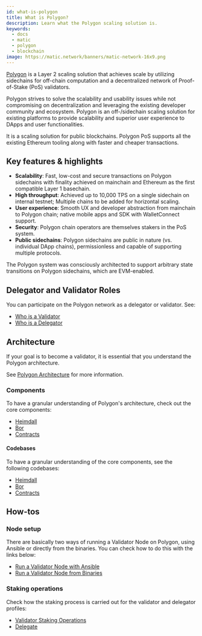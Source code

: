 ```yaml
---
id: what-is-polygon
title: What is Polygon?
description: Learn what the Polygon scaling solution is.
keywords:
  - docs
  - matic
  - polygon
  - blockchain
image: https://matic.network/banners/matic-network-16x9.png 
---
```


[Polygon](https://polygon.technology/) is a Layer 2 scaling solution that achieves scale by utilizing sidechains for off-chain computation and a decentralized network of Proof-of-Stake (PoS) validators.

Polygon strives to solve the scalability and usability issues while not compromising on decentralization and leveraging the existing developer community and ecosystem. Polygon is an ​off-/sidechain scaling solution for existing platforms to provide scalability and superior user experience to DApps and user functionalities.

It is a scaling solution for public blockchains. Polygon PoS supports all the existing Ethereum tooling along with faster and cheaper transactions.

## Key features & highlights

- **Scalability**: Fast, low-cost and secure transactions on Polygon sidechains with finality achieved on mainchain and Ethereum as the first compatible Layer 1 basechain.
- **High throughput**: Achieved up to 10,000 TPS on a single sidechain on internal testnet; Multiple chains to be added for horizontal scaling.
- **User experience**: Smooth UX and developer abstraction from mainchain to Polygon chain; native mobile apps and SDK with WalletConnect support.
- **Security**: Polygon chain operators are themselves stakers in the PoS system.
- **Public sidechains**: Polygon sidechains are public in nature (vs. individual DApp chains), permissionless and capable of supporting multiple protocols.

The Polygon system was consciously architected to support arbitrary state transitions on Polygon sidechains, which are EVM-enabled.

## Delegator and Validator Roles

You can participate on the Polygon network as a delegator or validator. See:

* [Who is a Validator](/docs/validate/polygon-basics/who-is-validator)
* [Who is a Delegator](/docs/validate/polygon-basics/who-is-delegator)

## Architecture

If your goal is to become a validator, it is essential that you understand the Polygon architecture.

See [Polygon Architecture](/docs/validate/validator/architecture) for more information.

### Components

To have a granular understanding of Polygon's architecture, check out the core components:

* [Heimdall](/docs/contribute/heimdall/overview)
* [Bor](/docs/contribute/bor/overview)
* [Contracts](/docs/contribute/contracts/stakingmanager)

#### Codebases

To have a granular understanding of the core components, see the following codebases:

* [Heimdall](https://github.com/maticnetwork/heimdall)
* [Bor](https://github.com/maticnetwork/bor)
* [Contracts](https://github.com/maticnetwork/contracts)

## How-tos

### Node setup

There are basically two ways of running a Validator Node on Polygon, using Ansible or directly from the binaries. You can check how to do this with the links below:

* [Run a Validator Node with Ansible](/docs/validate/validate/run-validator-ansible)
* [Run a Validator Node from Binaries](/docs/validate/validate/run-validator-binaries)

### Staking operations

Check how the staking process is carried out for the validator and delegator profiles:

* [Validator Staking Operations](docs/validate/validate/validator-staking-operations)
* [Delegate](/docs/validate/delegate)
